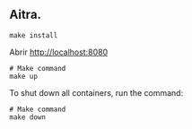 ## Aitra.

```
make install
```

Abrir [http://localhost:8080](http://localhost:8080)

```
# Make command
make up
```

To shut down all containers, run the command:
```
# Make command
make down
```

